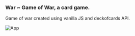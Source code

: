 ### War ~ Game of War, a card game.

Game of war created using vanilla JS and deckofcards API.

![App](/images/deckofcards.png)